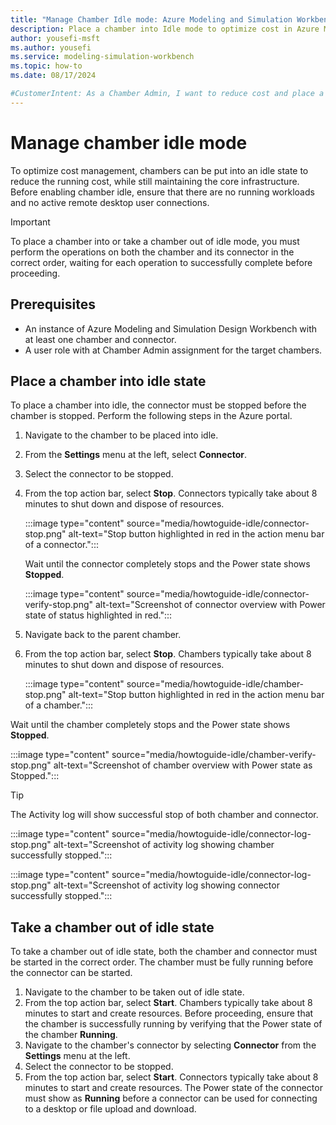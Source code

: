 ```yaml
---
title: "Manage Chamber Idle mode: Azure Modeling and Simulation Workbench"
description: Place a chamber into Idle mode to optimize cost in Azure Modeling and Simulation Workbench.
author: yousefi-msft
ms.author: yousefi
ms.service: modeling-simulation-workbench
ms.topic: how-to
ms.date: 08/17/2024

#CustomerIntent: As a Chamber Admin, I want to reduce cost and place a chamber into Idle mode.
---
```

# Manage chamber idle mode

To optimize cost management, chambers can be put into an idle state to reduce the running cost, while still maintaining the core infrastructure. Before enabling chamber idle, ensure that there are no running workloads and no active remote desktop user connections.

> [!IMPORTANT]
> To place a chamber into or take a chamber out of idle mode, you must perform the operations on both the chamber and its connector in the correct order, waiting for each operation to successfully complete before proceeding.

## Prerequisites

* An instance of Azure Modeling and Simulation Design Workbench with at least one chamber and connector.
* A user role with at Chamber Admin assignment for the target chambers.

## Place a chamber into idle state

To place a chamber into idle, the connector must be stopped before the chamber is stopped. Perform the following steps in the Azure portal.

1. Navigate to the chamber to be placed into idle.
1. From the **Settings** menu at the left, select **Connector**.
1. Select the connector to be stopped.
1. From the top action bar, select **Stop**. Connectors typically take about 8 minutes to shut down and dispose of resources.

    :::image type="content" source="media/howtoguide-idle/connector-stop.png" alt-text="Stop button highlighted in red in the action menu bar of a connector.":::

    Wait until the connector completely stops and the Power state shows **Stopped**.

    :::image type="content" source="media/howtoguide-idle/connector-verify-stop.png" alt-text="Screenshot of connector overview with Power state of status highlighted in red.":::

1. Navigate back to the parent chamber.
1. From the top action bar, select **Stop**. Chambers typically take about 8 minutes to shut down and dispose of resources.

    :::image type="content" source="media/howtoguide-idle/chamber-stop.png" alt-text="Stop button highlighted in red in the action menu bar of a chamber.":::

Wait until the chamber completely stops and the Power state shows **Stopped**.

:::image type="content" source="media/howtoguide-idle/chamber-verify-stop.png" alt-text="Screenshot of chamber overview with Power state as Stopped.":::

> [!TIP]
> The Activity log will show successful stop of both chamber and connector.

:::image type="content" source="media/howtoguide-idle/connector-log-stop.png" alt-text="Screenshot of activity log showing chamber successfully stopped.":::

:::image type="content" source="media/howtoguide-idle/connector-log-stop.png" alt-text="Screenshot of activity log showing connector successfully stopped.":::

## Take a chamber out of idle state

To take a chamber out of idle state, both the chamber and connector must be started in the correct order. The chamber must be fully running before the connector can be started.

1. Navigate to the chamber to be taken out of idle state.
1. From the top action bar, select **Start**. Chambers typically take about 8 minutes to start and create resources. Before proceeding, ensure that the chamber is successfully running by verifying that the Power state of the chamber **Running**.
1. Navigate to the chamber's connector by selecting **Connector** from the **Settings** menu at the left.
1. Select the connector to be stopped.
1. From the top action bar, select **Start**. Connectors typically take about 8 minutes to start and create resources. The Power state of the connector must show as **Running** before a connector can be used for connecting to a desktop or file upload and download.

